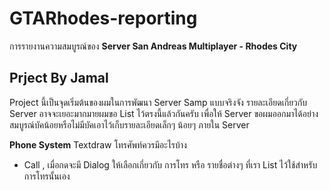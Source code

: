 # GTARhodes-reporting
การรายงานความสมบูรณ์ของ **Server San Andreas Multiplayer - Rhodes City**

## Prject By Jamal 
Project นี้เป็นจุดเริ่มต้นของผมในการพัฒนา Server Samp แบบจริงจัง รายละเอียดเกี่ยวกับ Server อาจจะเยอะมากมายผมขอ List ไว้ตรงนี้แล้วกันครับ
เพื่อให้ Server ขอผมออกมาได้อย่างสมบูรณ์บัคน้อยหรือไม่มีบัคเอาไว้เก็บรายละเอียดเล็กๆ น้อยๆ ภายใน Server

**Phone System**
Textdraw โทรศัพท์ควรมีอะไรบ้าง
- Call , เมื่อกดจะมี Dialog ให้เลือกเกี่ยวกับ การโทร หรือ รายชื่อต่างๆ ที่เรา List ไว้ใช้สําหรับการโทรนั้นเอง
